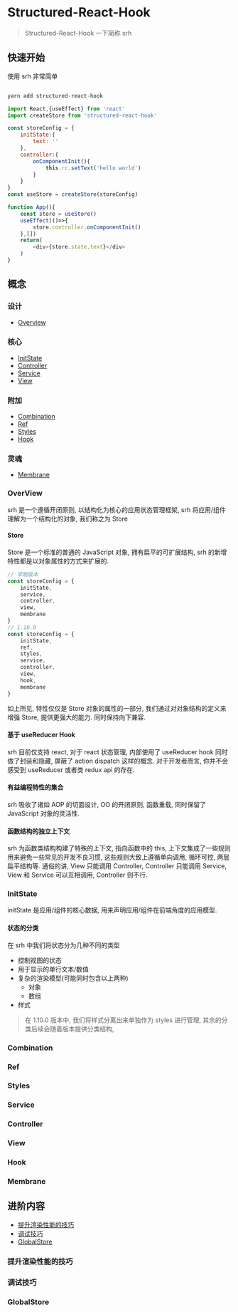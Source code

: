 # Structured-React-Hook
> Structured-React-Hook 一下简称 srh

## 快速开始

使用 srh 非常简单
```js

yarn add structured-react-hook

```

```js
import React,{useEffect} from 'react'
import createStore from 'structured-react-hook'

const storeConfig = {
    initState:{
        text: ''
    },
    controller:{
        onComponentInit(){
            this.rc.setText('hello world')
        }
    }
}
const useStore = createStore(storeConfig)

function App(){
    const store = useStore()
    useEffect(()=>{
        store.controller.onComponentInit()
    },[])
    return(
        <div>{store.state.text}</div>
    )
}

```
## 概念

### 设计
- [Overview](#Overview)
### 核心
- [InitState](#InitState)
- [Controller](#Controller)
- [Service](#Service)
- [View](#View)
### 附加
- [Combination](#Combination)
- [Ref](#Ref)
- [Styles](#Styles)
- [Hook](#Hook)

### 灵魂
- [Membrane](#Membrane)
### OverView


srh 是一个遵循开闭原则, 以结构化为核心的应用状态管理框架, srh 将应用/组件理解为一个结构化的对象, 我们称之为 Store

#### Store

Store 是一个标准的普通的 JavaScript 对象, 拥有扁平的可扩展结构, srh 的新增特性都是以对象属性的方式来扩展的.

```js
// 早期版本
const storeConfig = {
    initState,
    service,
    controller,
    view,
    membrane
}
// 1.10.0
const storeConfig = {
    initState,
    ref,
    styles,
    service,
    controller,
    view,
    hook,
    membrane
}

```
如上所见, 特性仅仅是 Store 对象的属性的一部分, 我们通过对对象结构的定义来增强 Store, 提供更强大的能力. 同时保持向下兼容.

#### 基于 useReducer Hook

srh 目前仅支持 react, 对于 react 状态管理, 内部使用了 useReducer hook 同时做了封装和隐藏, 屏蔽了 action dispatch 这样的概念.
对于开发者而言, 你并不会感受到 useReducer 或者类 redux api 的存在.

#### 有益编程特性的集合

srh 吸收了诸如 AOP 的切面设计, OO 的开闭原则, 函数重载, 同时保留了 JavaScript 对象的灵活性.

#### 函数结构的独立上下文

srh 为函数类结构构建了特殊的上下文, 指向函数中的  this, 上下文集成了一些规则用来避免一些常见的开发不良习惯,
这些规则大致上遵循单向调用, 循环可控, 两层扁平结构等. 通俗的讲, View 只能调用 Controller, Controller 只能调用 Service, View 和 Service 可以互相调用, Controller 则不行.

### InitState

initState 是应用/组件的核心数据, 用来声明应用/组件在前端角度的应用模型.

#### 状态的分类

在 srh 中我们将状态分为几种不同的类型

- 控制视图的状态
- 用于显示的单行文本/数值
- 复杂的渲染模型(可能同时包含以上两种)
  - 对象
  - 数组
- 样式

> 在 1.10.0 版本中, 我们将样式分离出来单独作为 styles 进行管理, 其余的分类后续会随着版本提供分类结构, 

### Combination
### Ref

### Styles

### Service
### Controller

### View

### Hook

### Membrane

## 进阶内容

- [提升渲染性能的技巧](#提升渲染性能的技巧)
- [调试技巧](#调试技巧)
- [GlobalStore](#GlobalStore)

### 提升渲染性能的技巧

### 调试技巧

### GlobalStore